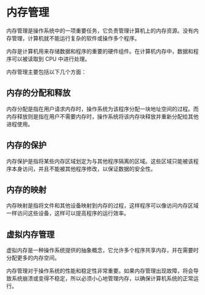 # 内存管理
内存管理是操作系统中的一项重要任务，它负责管理计算机上的内存资源。没有内存管理，计算机就不能运行复杂的软件或操作多个程序。

内存是计算机用来存储数据和程序的重要的硬件组件。在计算机内存中，数据和程序可以被读取到 CPU 中进行处理。

内存管理主要包括以下几个方面：

## 内存的分配和释放
内存分配是指在用户请求内存时，操作系统为该程序分配一块地址空间的过程。而内存释放则是指在用户不需要内存时，操作系统将该内存块释放并重新分配给其他进程使用。

## 内存的保护
内存保护是指将某些内存区域划定为与其他程序隔离的区域。这些区域只能被该程序本身访问，并且不能被其他程序修改，以保证数据的安全性。

## 内存的映射
内存映射是指将文件和其他设备映射到内存的过程，这样程序可以像访问内存区域一样访问这些设备，这样可以提高程序的运行效率。

## 虚拟内存管理
虚拟内存是一种操作系统提供的抽象概念，它允许多个程序共享内存，并在需要时分配更多的内存空间。

内存管理对于操作系统的性能和稳定性非常重要。如果内存管理出现故障，将会导致系统崩溃或变得不稳定，所以必须小心地管理内存，以确保计算机系统的正常运行。